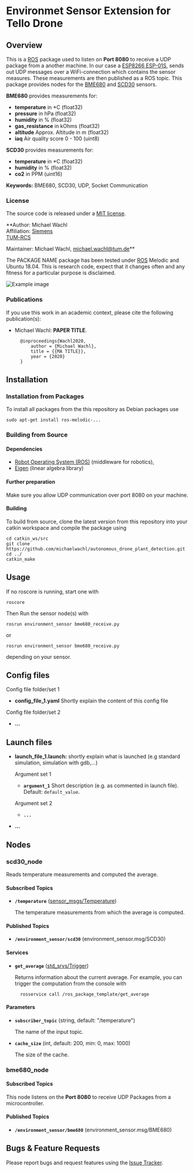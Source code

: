 # Environmet Sensor Extension for Tello Drone 

## Overview

This is a [ROS] package used to listen on **Port 8080** to receive a UDP package from a another machine. In our case a 
[ESP8266 ESP-01S](https://www.az-delivery.de/products/esp8266-01), sends out UDP messages over a WiFi-connection
which contains the sensor measures. These measurements are then published as a ROS topic. This package provides nodes for 
the [BME680](https://www.adafruit.com/product/3660) and [SCD30](https://www.sparkfun.com/products/15112) sensors.

**BME680** provides measurements for:
* **temperature** in *C (float32)
* **pressure** in hPa (float32)
* **humidity** in % (float32)
* **gas_resistance** in kOhms (float32)
* **altitude** Approx. Altitude in m (float32)
* **iaq**	Air quality score 0 - 100 (uint8)


**SCD30** provides measurements for:
* **temperature** in *C (float32)
* **humidity** in % (float32)
* **co2** in PPM (uint16)


**Keywords:** BME680, SCD30, UDP, Socket Communication

### License

The source code is released under a [MIT license](../LICENSE).

**Author: Michael Wachl<br />
Affiliation: [Siemens](https://new.siemens.com/global/en.html)<br />
             [TUM-RCS](https://www.ei.tum.de/rcs/startseite/)<br />

Maintainer: Michael Wachl, michael.wachl@tum.de**

The PACKAGE NAME package has been tested under [ROS] Melodic and Ubuntu 18.04. This is research code, expect that it changes often and any fitness for a particular purpose is disclaimed.



![Example image](doc/example.jpg)


### Publications

If you use this work in an academic context, please cite the following publication(s):

* Michael Wachl: **PAPER TITLE**. 

        @inproceedings{Wachl2020,
            author = {Michael Wachl},
            title = {{MA TITLE}},
            year = {2020}
        }


## Installation

### Installation from Packages

To install all packages from the this repository as Debian packages use

    sudo apt-get install ros-melodic-...

### Building from Source

#### Dependencies

- [Robot Operating System (ROS)](http://wiki.ros.org) (middleware for robotics),
- [Eigen] (linear algebra library)

#### Further preparation
Make sure you allow UDP communication over port 8080 on your machine.

#### Building

To build from source, clone the latest version from this repository into your catkin workspace and compile the package using

	cd catkin_ws/src
	git clone https://github.com/michaelwachl/autonomous_drone_plant_detection.git
	cd ../
	catkin_make


## Usage
If no roscore is running, start one with 
    
    roscore

Then Run the sensor node(s) with

	rosrun environment_sensor bme680_receive.py
or

    rosrun environment_sensor bme680_receive.py
depending on your sensor.

## Config files

Config file folder/set 1

* **config_file_1.yaml** Shortly explain the content of this config file

Config file folder/set 2

* **...**

## Launch files

* **launch_file_1.launch:** shortly explain what is launched (e.g standard simulation, simulation with gdb,...)

     Argument set 1

     - **`argument_1`** Short description (e.g. as commented in launch file). Default: `default_value`.

    Argument set 2

    - **`...`**

* **...**

## Nodes

### scd30_node

Reads temperature measurements and computed the average.


#### Subscribed Topics

* **`/temperature`** ([sensor_msgs/Temperature])

	The temperature measurements from which the average is computed.


#### Published Topics

* **`/environment_sensor/scd30`** (environment_sensor.msg/SCD30)

#### Services

* **`get_average`** ([std_srvs/Trigger])

	Returns information about the current average. For example, you can trigger the computation from the console with

		rosservice call /ros_package_template/get_average


#### Parameters

* **`subscriber_topic`** (string, default: "/temperature")

	The name of the input topic.

* **`cache_size`** (int, default: 200, min: 0, max: 1000)

	The size of the cache.


### bme680_node

#### Subscribed Topics

This node listens on the **Port 8080** to receive UDP Packages from a microcontroller.

#### Published Topics

* **`/environment_sensor/bme680`** (environment_sensor.msg/BME680)

## Bugs & Feature Requests

Please report bugs and request features using the [Issue Tracker](https://github.com/michaelwachl/autonomous_drone_plant_detection/issues).


[ROS]: http://www.ros.org
[rviz]: http://wiki.ros.org/rviz
[Eigen]: http://eigen.tuxfamily.org
[std_srvs/Trigger]: http://docs.ros.org/api/std_srvs/html/srv/Trigger.html
[sensor_msgs/Temperature]: http://docs.ros.org/api/sensor_msgs/html/msg/Temperature.html
